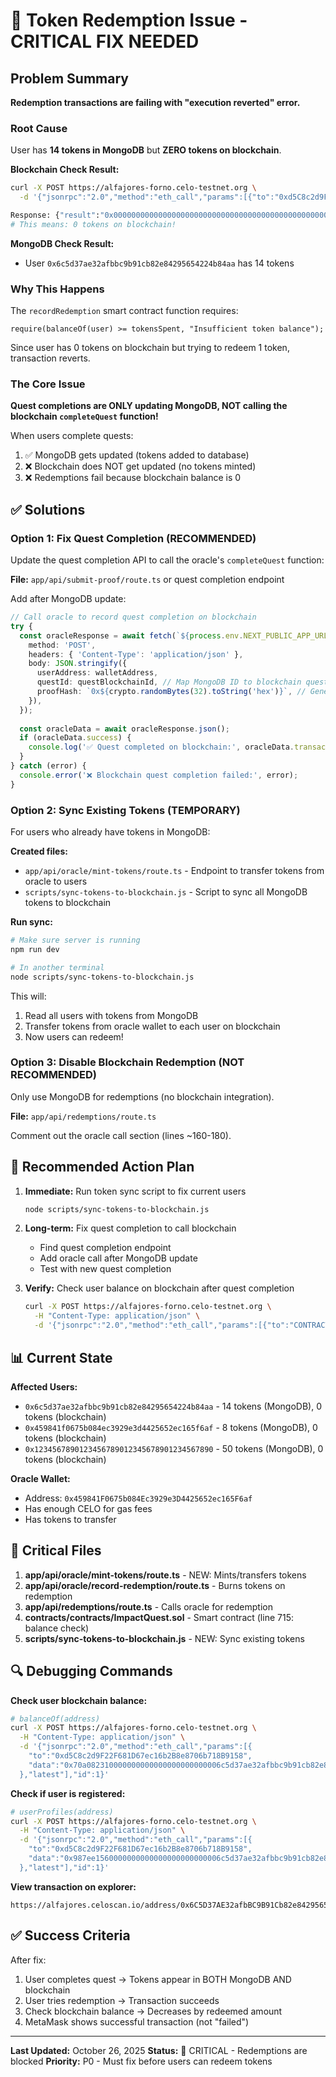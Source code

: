 # 🔧 Token Redemption Issue - CRITICAL FIX NEEDED

## Problem Summary

**Redemption transactions are failing with "execution reverted" error.**

### Root Cause
User has **14 tokens in MongoDB** but **ZERO tokens on blockchain**.

**Blockchain Check Result:**
```bash
curl -X POST https://alfajores-forno.celo-testnet.org \
  -d '{"jsonrpc":"2.0","method":"eth_call","params":[{"to":"0xd5C8c2d9F22F681D67ec16b2B8e8706b718B9158","data":"0x70a082310000000000000000000000006c5d37ae32afbbc9b91cb82e84295654224b84aa"},"latest"],"id":1}'

Response: {"result":"0x0000000000000000000000000000000000000000000000000000000000000000"}
# This means: 0 tokens on blockchain!
```

**MongoDB Check Result:**
- User `0x6c5d37ae32afbbc9b91cb82e84295654224b84aa` has 14 tokens

### Why This Happens

The `recordRedemption` smart contract function requires:
```solidity
require(balanceOf(user) >= tokensSpent, "Insufficient token balance");
```

Since user has 0 tokens on blockchain but trying to redeem 1 token, transaction reverts.

### The Core Issue

**Quest completions are ONLY updating MongoDB, NOT calling the blockchain `completeQuest` function!**

When users complete quests:
1. ✅ MongoDB gets updated (tokens added to database)
2. ❌ Blockchain does NOT get updated (no tokens minted)
3. ❌ Redemptions fail because blockchain balance is 0

## ✅ Solutions

### Option 1: Fix Quest Completion (RECOMMENDED)

Update the quest completion API to call the oracle's `completeQuest` function:

**File:** `app/api/submit-proof/route.ts` or quest completion endpoint

Add after MongoDB update:
```typescript
// Call oracle to record quest completion on blockchain
try {
  const oracleResponse = await fetch(`${process.env.NEXT_PUBLIC_APP_URL}/api/oracle/complete-quest`, {
    method: 'POST',
    headers: { 'Content-Type': 'application/json' },
    body: JSON.stringify({
      userAddress: walletAddress,
      questId: questBlockchainId, // Map MongoDB ID to blockchain quest ID
      proofHash: `0x${crypto.randomBytes(32).toString('hex')}`, // Generate unique proof
    }),
  });
  
  const oracleData = await oracleResponse.json();
  if (oracleData.success) {
    console.log('✅ Quest completed on blockchain:', oracleData.transactionHash);
  }
} catch (error) {
  console.error('❌ Blockchain quest completion failed:', error);
}
```

### Option 2: Sync Existing Tokens (TEMPORARY)

For users who already have tokens in MongoDB:

**Created files:**
- `app/api/oracle/mint-tokens/route.ts` - Endpoint to transfer tokens from oracle to users
- `scripts/sync-tokens-to-blockchain.js` - Script to sync all MongoDB tokens to blockchain

**Run sync:**
```bash
# Make sure server is running
npm run dev

# In another terminal
node scripts/sync-tokens-to-blockchain.js
```

This will:
1. Read all users with tokens from MongoDB
2. Transfer tokens from oracle wallet to each user on blockchain
3. Now users can redeem!

### Option 3: Disable Blockchain Redemption (NOT RECOMMENDED)

Only use MongoDB for redemptions (no blockchain integration).

**File:** `app/api/redemptions/route.ts`

Comment out the oracle call section (lines ~160-180).

## 🎯 Recommended Action Plan

1. **Immediate:** Run token sync script to fix current users
   ```bash
   node scripts/sync-tokens-to-blockchain.js
   ```

2. **Long-term:** Fix quest completion to call blockchain
   - Find quest completion endpoint
   - Add oracle call after MongoDB update
   - Test with new quest completion

3. **Verify:** Check user balance on blockchain after quest completion
   ```bash
   curl -X POST https://alfajores-forno.celo-testnet.org \
     -H "Content-Type: application/json" \
     -d '{"jsonrpc":"2.0","method":"eth_call","params":[{"to":"CONTRACT_ADDRESS","data":"0x70a08231000000000000000000000000USER_ADDRESS"},"latest"],"id":1}'
   ```

## 📊 Current State

**Affected Users:**
- `0x6c5d37ae32afbbc9b91cb82e84295654224b84aa` - 14 tokens (MongoDB), 0 tokens (blockchain)
- `0x459841f0675b084ec3929e3d4425652ec165f6af` - 8 tokens (MongoDB), 0 tokens (blockchain)  
- `0x1234567890123456789012345678901234567890` - 50 tokens (MongoDB), 0 tokens (blockchain)

**Oracle Wallet:**
- Address: `0x459841F0675b084Ec3929e3D4425652ec165F6af`
- Has enough CELO for gas fees
- Has tokens to transfer

##  🚨 Critical Files

1. **app/api/oracle/mint-tokens/route.ts** - NEW: Mints/transfers tokens
2. **app/api/oracle/record-redemption/route.ts** - Burns tokens on redemption
3. **app/api/redemptions/route.ts** - Calls oracle for redemption
4. **contracts/contracts/ImpactQuest.sol** - Smart contract (line 715: balance check)
5. **scripts/sync-tokens-to-blockchain.js** - NEW: Sync existing tokens

## 🔍 Debugging Commands

**Check user blockchain balance:**
```bash
# balanceOf(address)
curl -X POST https://alfajores-forno.celo-testnet.org \
  -H "Content-Type: application/json" \
  -d '{"jsonrpc":"2.0","method":"eth_call","params":[{
    "to":"0xd5C8c2d9F22F681D67ec16b2B8e8706b718B9158",
    "data":"0x70a082310000000000000000000000006c5d37ae32afbbc9b91cb82e84295654224b84aa"
  },"latest"],"id":1}'
```

**Check if user is registered:**
```bash
# userProfiles(address)
curl -X POST https://alfajores-forno.celo-testnet.org \
  -H "Content-Type: application/json" \
  -d '{"jsonrpc":"2.0","method":"eth_call","params":[{
    "to":"0xd5C8c2d9F22F681D67ec16b2B8e8706b718B9158",
    "data":"0x987ee1560000000000000000000000006c5d37ae32afbbc9b91cb82e84295654224b84aa"
  },"latest"],"id":1}'
```

**View transaction on explorer:**
```
https://alfajores.celoscan.io/address/0x6C5D37AE32afbBC9B91Cb82e84295654224b84aA
```

## ✅ Success Criteria

After fix:
1. User completes quest → Tokens appear in BOTH MongoDB AND blockchain
2. User tries redemption → Transaction succeeds
3. Check blockchain balance → Decreases by redeemed amount
4. MetaMask shows successful transaction (not "failed")

---

**Last Updated:** October 26, 2025
**Status:** 🔴 CRITICAL - Redemptions are blocked
**Priority:** P0 - Must fix before users can redeem tokens
